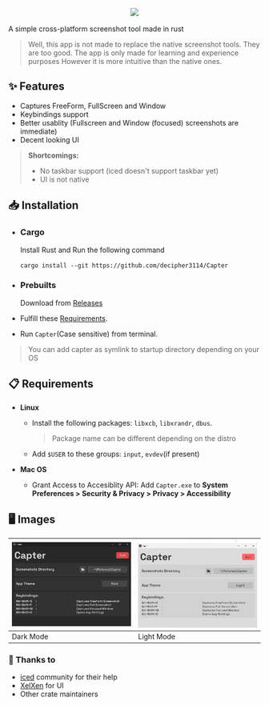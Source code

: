 <p align="center">
    <picture>
      <source media="(prefers-color-scheme: dark)" srcset="https://raw.githubusercontent.com/decipher3114/Capter/master/assets/Banner_dark.png">
      <source media="(prefers-color-scheme: light)" srcset="https://raw.githubusercontent.com/decipher3114/Capter/master/assets/Banner_light.png">
      <img src="https://raw.githubusercontent.com/decipher3114/Capter/master/assets/Banner_dark.png">
    </picture>
</p>

A simple cross-platform screenshot tool made in rust

> Well, this app is not made to replace the native screenshot tools. They are too good.
> The app is only made for learning and experience purposes
> However it is more intuitive than the native ones.

## ✨ Features
- Captures FreeForm, FullScreen and Window
- Keybindings support
- Better usablity (Fullscreen and Window (focused) screenshots are immediate)
- Decent looking UI

> **Shortcomings:**
> - No taskbar support (iced doesn't support taskbar yet)
> - UI is not native

## 📥 Installation
- ### Cargo
    Install Rust and Run the following command
    ```
    cargo install --git https://github.com/decipher3114/Capter
    ```
- ### Prebuilts
    Download from [Releases](https://github.com/decipher3114/Capter/releases/latest)

- Fulfill these [Requirements](#requirements).
- Run `Capter`(Case sensitive) from terminal.

> You can add capter as symlink to startup directory depending on your OS

## 📋 Requirements
- **Linux**  
    - Install the following packages: `libxcb`, `libxrandr`, `dbus`.
        > Package name can be different depending on the distro
    - Add `$USER` to these groups: `input`, `evdev`(if present)

- **Mac OS**  
    - Grant Access to Accesiblity API: Add `Capter.exe` to **System Preferences > Security & Privacy > Privacy > Accessibility**

## 🖥️ Images

![Dark](assets/config_dark.png) | ![Light](assets/config_light.png) |
--- | --- |
Dark Mode | Light Mode |

### 🙌 Thanks to
- [iced](https://github.com/iced-rs) community for their help
- [XelXen](https://github.com/xelxen) for UI
- Other crate maintainers